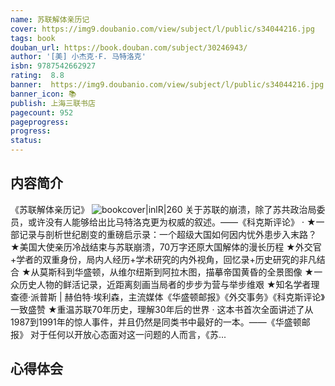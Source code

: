 ```yaml
---
name: 苏联解体亲历记
cover: https://img9.doubanio.com/view/subject/l/public/s34044216.jpg
tags: book
douban_url: https://book.douban.com/subject/30246943/
author: '[美] 小杰克·F. 马特洛克'
isbn: 9787542662927
rating:  8.8 
banner:  https://img9.doubanio.com/view/subject/l/public/s34044216.jpg
banner_icon: 📚
publish: 上海三联书店
pagecount: 952
pageprogress: 
progress:
status: 
---
```

## 内容简介
《苏联解体亲历记》
![bookcover|inlR|260](https://img9.doubanio.com/view/subject/l/public/s34044216.jpg)
关于苏联的崩溃，除了苏共政治局委员，或许没有人能够给出比马特洛克更为权威的叙述。——《科克斯评论》
·
★一部记录与剖析世纪剧变的重磅启示录：一个超级大国如何因内忧外患步入末路？
★美国大使亲历冷战结束与苏联崩溃，70万字还原大国解体的漫长历程
★外交官+学者的双重身份，局内人经历+学术研究的内外视角，回忆录+历史研究的非凡结合
★从莫斯科到华盛顿，从维尔纽斯到阿拉木图，描摹帝国黄昏的全景图像
★一众历史人物的鲜活记录，近距离刻画当局者的步步为营与举步维艰
★知名学者理查德·派普斯 | 赫伯特·埃利森，主流媒体《华盛顿邮报》《外交事务》《科克斯评论》一致盛赞
★重温苏联70年历史，理解30年后的世界
·
这本书首次全面讲述了从1987到1991年的惊人事件，并且仍然是同类书中最好的一本。——《华盛顿邮报》
对于任何以开放心态面对这一问题的人而言，《苏...

## 心得体会
